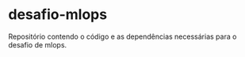 # desafio-mlops
Repositório contendo o código e as dependências necessárias para o desafio de mlops.

